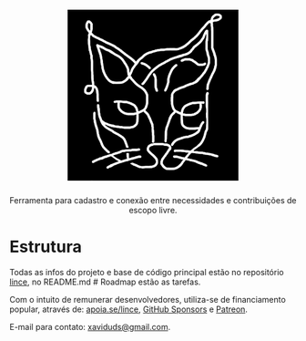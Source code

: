 <h1 align="center"><img width=300px src="https://github.com/lince-social/lince/blob/main/media/logo/branco_no_preto.png"></h1>
<p align="center">Ferramenta para cadastro e conexão entre necessidades e contribuições de escopo livre.</p>

# Estrutura
Todas as infos do projeto e base de código principal estão no repositório <a href="https://github.com/lince-social/lince">lince</a>, no README.md # Roadmap estão as tarefas.

Com o intuito de remunerar desenvolvedores, utiliza-se de financiamento popular, através de: [apoia.se/lince](https://www.apoia.se/lince), [GitHub Sponsors](https://github.com/sponsors/lince-social) e [Patreon](https://www.patreon.com/lince_social).

E-mail para contato: [xaviduds@gmail.com](mailto:xaviduds@gmail.com).
